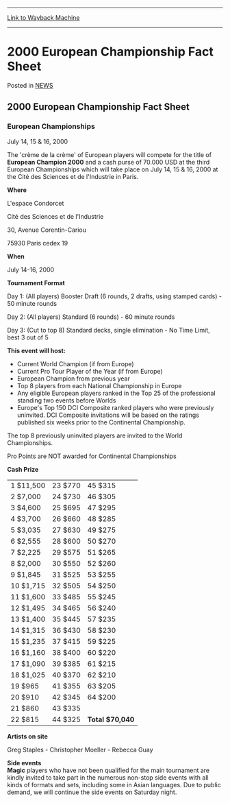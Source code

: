 
---
[Link to Wayback Machine](https://web.archive.org/web/20211128212158/https://magic.wizards.com/en/articles/archive/2000-european-championship-fact-sheet-2000-01-01)

[_metadata_:description]:- "2000 European Championship Fact Sheet European Championships July 14, 15 & 16, 2000 The 'crème de la crème' of European players will compete for the title of European Champion 2000 and a cash purse of 70.000 USD at the third European Championships which will take place on July 14, 15 & 16, 2000 at the Cité des Sciences et de l'Industrie in Paris."
[_metadata_:generator]:- "Drupal 7 (http://drupal.org)"
[_metadata_:node]:- "963186"
[_metadata_:publish_date]:- "2000-01-01"
[_metadata_:source]:- "div-main-content"
[_metadata_:title]:- "2000 European Championship Fact Sheet"
[_metadata_:wayback_capture_timestamp]:- "2021-11-28 21:21:58"
[_metadata_:wayback_raw_url]:- "https://web.archive.org/web/20211128212158id_/https://magic.wizards.com/en/articles/archive/2000-european-championship-fact-sheet-2000-01-01"
[_metadata_:wayback_url]:- "https://magic.wizards.com/en/articles/archive/2000-european-championship-fact-sheet-2000-01-01"
---


2000 European Championship Fact Sheet
=====================================



 Posted in [NEWS](/en/articles)












2000 European Championship Fact Sheet
-------------------------------------


### European Championships
July 14, 15 & 16, 2000


The 'crème de la crème' of European players will compete for the title of **European Champion 2000** and a cash purse of 70.000 USD at the third European Championships which will take place on July 14, 15 & 16, 2000 at the Cité des Sciences et de l'Industrie in Paris.


**Where**  

L'espace Condorcet  

Cité des Sciences et de l'Industrie  

30, Avenue Corentin-Cariou  

75930 Paris cedex 19


**When**  

July 14-16, 2000


**Tournament Format**  

Day 1: (All players) Booster Draft (6 rounds, 2 drafts, using stamped cards) - 50 minute rounds  

Day 2: (All players) Standard (6 rounds) - 60 minute rounds  

Day 3: (Cut to top 8) Standard decks, single elimination - No Time Limit, best 3 out of 5


**This event will host:**


* Current World Champion (if from Europe)
* Current Pro Tour Player of the Year (if from Europe)
* European Champion from previous year
* Top 8 players from each National Championship in Europe
* Any eligible European players ranked in the Top 25 of the professional standing two events before Worlds
* Europe's Top 150 DCI Composite ranked players who were previously uninvited. DCI Composite invitations will be based on the ratings published six weeks prior to the Continental Championship.

The top 8 previously uninvited players are invited to the World Championships.  

Pro Points are NOT awarded for Continental Championships


**Cash Prize**




|  |  |  |
| --- | --- | --- |
| 1 $11,500 | 23 $770 | 45 $315 |
| 2 $7,000 | 24 $730 | 46 $305 |
| 3 $4,600 | 25 $695 | 47 $295 |
| 4 $3,700 | 26 $660 | 48 $285 |
| 5 $3,035 | 27 $630 | 49 $275 |
| 6 $2,555 | 28 $600 | 50 $270 |
| 7 $2,225 | 29 $575 | 51 $265 |
| 8 $2,000 | 30 $550 | 52 $260 |
| 9 $1,845 | 31 $525 | 53 $255 |
| 10 $1,715 | 32 $505 | 54 $250 |
| 11 $1,600 | 33 $485 | 55 $245 |
| 12 $1,495 | 34 $465 | 56 $240 |
| 13 $1,400 | 35 $445 | 57 $235 |
| 14 $1,315 | 36 $430 | 58 $230 |
| 15 $1,235 | 37 $415 | 59 $225 |
| 16 $1,160 | 38 $400 | 60 $220 |
| 17 $1,090 | 39 $385 | 61 $215 |
| 18 $1,025 | 40 $370 | 62 $210 |
| 19 $965 | 41 $355 | 63 $205 |
| 20 $910 | 42 $345 | 64 $200 |
| 21 $860 | 43 $335 |  |
| 22 $815 | 44 $325 | **Total $70,040**  |

**Artists on site**  

Greg Staples - Christopher Moeller - Rebecca Guay


**Side events**  
**Magic** players who have not been qualified for the main tournament are kindly invited to take part in the numerous non-stop side events with all kinds of formats and sets, including some in Asian languages. Due to public demand, we will continue the side events on Saturday night.








